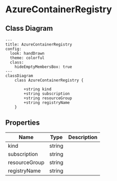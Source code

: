 # AzureContainerRegistry

## Class Diagram

```mermaid
---
title: AzureContainerRegistry
config:
  look: handDrawn
  theme: colorful
  class:
    hideEmptyMembersBox: true
---
classDiagram
    class AzureContainerRegistry {
      
        +string kind
        +string subscription
        +string resourceGroup
        +string registryName
    }
```

## Properties

| Name | Type | Description |
| ---- | ---- | ----------- |
| kind | string |   |
| subscription | string |   |
| resourceGroup | string |   |
| registryName | string |   |
